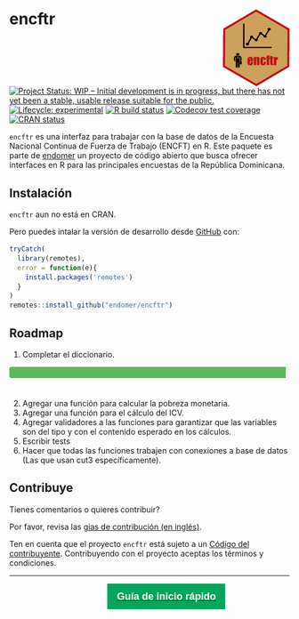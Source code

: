 
<!-- README.md is generated from README.Rmd. Please edit that file -->

# encftr <img src='man/figures/logo.png' align="right" height="138" />

<!-- badges: start -->

[![Project Status: WIP – Initial development is in progress, but there
has not yet been a stable, usable release suitable for the
public.](https://www.repostatus.org/badges/latest/wip.svg)](https://www.repostatus.org/#wip)
[![Lifecycle:
experimental](https://img.shields.io/badge/lifecycle-experimental-orange.svg)](https://www.tidyverse.org/lifecycle/#experimental)
[![R build
status](https://github.com/endomer/encftr/workflows/R-CMD-check/badge.svg)](https://github.com/endomer/encftr/actions)
[![Codecov test
coverage](https://codecov.io/gh/endomer/encftr/branch/master/graph/badge.svg)](https://codecov.io/gh/endomer/encftr?branch=master)
[![CRAN
status](https://www.r-pkg.org/badges/version/encftr)](https://CRAN.R-project.org/package=encftr)
<!-- badges: end -->

`encftr` es una interfaz para trabajar con la base de datos de la
Encuesta Nacional Continua de Fuerza de Trabajo (ENCFT) en R. Este
paquete es parte de [endomer](https://endomer.github.io/) un proyecto de
código abierto que busca ofrecer interfaces en R para las principales
encuestas de la República Dominicana.

## Instalación

`encftr` aun no está en CRAN.

<!-- You can install the released version of encftr from [CRAN](https://CRAN.R-project.org) with: -->
<!-- ``` r -->
<!-- install.packages("encftr") -->
<!-- ``` -->

Pero puedes intalar la versión de desarrollo desde
[GitHub](https://github.com/) con:

``` r
tryCatch(
  library(remotes),
  error = function(e){
    install.packages('remotes')
  }
)
remotes::install_github("endomer/encftr")
```

## Roadmap

1.  Completar el diccionario.

<div style="display:inline-block;
             vertical-align:baseline;
             width:100%;
             height:20px;
             margin-bottom:20px;
             overflow:hidden;
             background-color:#f5f5f5;
             border-radius:4px;
             -webkit-box-shadow:inset 0 1px 2px rgba(0,0,0,.1);
             box-shadow:inset 0 1px 2px rgba(0,0,0,.1);">

<div style="float: left;
height: 100%;
font-size: 16px;
line-height: 20px;
color: #fff;
text-align: center;
box-shadow: inset 0 -1px 0 rgb(0 0 0 / 15%);
transition: width .6s ease;
background-color: #5cb85c;  width: 98.7%;">

  98.7%

</div>
  </div>

2.  Agregar una función para calcular la pobreza monetaria.
3.  Agregar una función para el cálculo del ICV.
4.  Agregar validadores a las funciones para garantizar que las
    variables son del tipo y con el contenido esperado en los cálculos.
5.  Escribir tests
6.  Hacer que todas las funciones trabajen con conexiones a base de
    datos (Las que usan cut3 específicamente).

## Contribuye

Tienes comentarios o quieres contribuir?

Por favor, revisa las [gias de contribución (en
inglés)](https://endomer.github.io/encftr/CONTRIBUTING.html).

Ten en cuenta que el proyecto `encftr` está sujeto a un [Código del
contribuyente](https://contributor-covenant.org/es/version/2/0/CODE_OF_CONDUCT.html).
Contribuyendo con el proyecto aceptas los términos y condiciones.

<hr/>
<a href="./articles/encftr.html"><button type="button"
style = "
    border: 1px solid transparent;
    background-color: #00a65a;
    display: block;
    padding: 10px 16px;
    font-size: 18px;
    line-height: 1.3333333;
    color: #fff;
    cursor: pointer;
    margin-left: 35%;
    margin-top: 10px;
    font-weight: 900;
    text-align: center;
    white-space: nowrap;
    vertical-align: middle;">
    Guía de inicio rápido</button></a>
